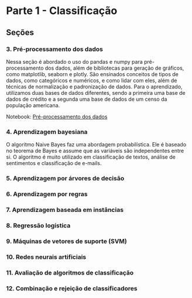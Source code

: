 # Parte 1 - Classificação

## Seções

### 3. Pré-processamento dos dados
Nessa seção é abordado o uso do pandas e numpy para pré-processamento dos dados, além de bibliotecas para geração de gráficos, como matplotlib, seaborn e plotly.
São ensinados conceitos de tipos de dados, como categóricos e numéricos, e como lidar com eles, além de técnicas de normalização e padronização de dados.
Para o aprendizado, utilizamos duas bases de dados diferentes, sendo a primeira uma base de dados de crédito e a segunda uma base de dados de um censo da população americana.

Notebook: [Pré-processamento dos dados](./pre_processamento.ipynb)

### 4. Aprendizagem bayesiana
O algoritmo Naive Bayes faz uma abordagem probabilística. Ele é baseado no teorema de Bayes e assume que as variáveis são independentes entre si. O algoritmo é muito utilizado em classificação de textos, análise de sentimentos e classificação de e-mails.

### 5. Aprendizagem por árvores de decisão
### 6. Aprendizagem por regras
### 7. Aprendizagem baseada em instâncias
### 8. Regressão logística
### 9. Máquinas de vetores de suporte (SVM)
### 10. Redes neurais artificiais
### 11. Avaliação de algoritmos de classificação
### 12. Combinação e rejeição de classificadores